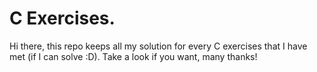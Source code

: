# C Exercises.

Hi there, this repo keeps all my solution for every C exercises that I have met (if I can solve :D). Take a look if you want, many thanks!